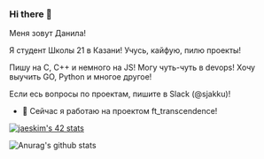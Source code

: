 ### Hi there 👋
Меня зовут Данила!

Я студент Школы 21 в Казани! Учусь, кайфую, пилю проекты!

Пишу на С, С++ и немного на JS! Могу чуть-чуть в devops! Хочу выучить GO, Python и многое другое!

Если есь вопросы по проектам, пишите в Slack (@sjakku)!

- 🔭 Сейчас я работаю на проектом ft_transcendence!


[![jaeskim's 42 stats](https://badge42.herokuapp.com/api/stats/sjakku?cursus=C%20Piscine)](https://github.com/JaeSeoKim/badge42)


![Anurag's github stats](https://github-readme-stats.vercel.app/api?username=dk2la&show_icons=true&theme=radical)


<!--
**dk2la/dk2la** is a ✨ _special_ ✨ repository because its `README.md` (this file) appears on your GitHub profile.

Here are some ideas to get you started:

- 🔭 I’m currently working on ...
- 🌱 I’m currently learning ...
- 👯 I’m looking to collaborate on ...
- 🤔 I’m looking for help with ...
- 💬 Ask me about ...
- 📫 How to reach me: ...
- 😄 Pronouns: ...
- ⚡ Fun fact: ...
-->
